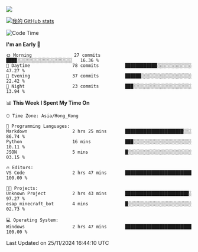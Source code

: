 <img align="center" src="https://readme-typing-svg.demolab.com/?font=Fira+Code&pause=1000&random=true&width=435&lines=%E2%9D%A4+Hello!+%E2%9D%A4;Welcome+to+my+Github+Profile~;I%27m+a+student+from+SCNU+%26+UoA" />

[![我的 GitHub stats](https://github-readme-stats.vercel.app/api?username=AptS-1547&show_icons=true&theme=ambient_gradient)](https://github.com/anuraghazra/github-readme-stats)

<!--START_SECTION:waka-->
![Code Time](http://img.shields.io/badge/Code%20Time-57%20hrs%2034%20mins-blue)

**I'm an Early 🐤** 

```text
🌞 Morning                27 commits          ████░░░░░░░░░░░░░░░░░░░░░   16.36 % 
🌆 Daytime                78 commits          ████████████░░░░░░░░░░░░░   47.27 % 
🌃 Evening                37 commits          ██████░░░░░░░░░░░░░░░░░░░   22.42 % 
🌙 Night                  23 commits          ███░░░░░░░░░░░░░░░░░░░░░░   13.94 % 
```


📊 **This Week I Spent My Time On** 

```text
🕑︎ Time Zone: Asia/Hong_Kong

💬 Programming Languages: 
Markdown                 2 hrs 25 mins       ██████████████████████░░░   86.74 % 
Python                   16 mins             ███░░░░░░░░░░░░░░░░░░░░░░   10.11 % 
JSON                     5 mins              █░░░░░░░░░░░░░░░░░░░░░░░░   03.15 % 

🔥 Editors: 
VS Code                  2 hrs 47 mins       █████████████████████████   100.00 % 

🐱‍💻 Projects: 
Unknown Project          2 hrs 43 mins       ████████████████████████░   97.27 % 
esap_minecraft_bot       4 mins              █░░░░░░░░░░░░░░░░░░░░░░░░   02.73 % 

💻 Operating System: 
Windows                  2 hrs 47 mins       █████████████████████████   100.00 % 
```


 Last Updated on 25/11/2024 16:44:10 UTC
<!--END_SECTION:waka-->